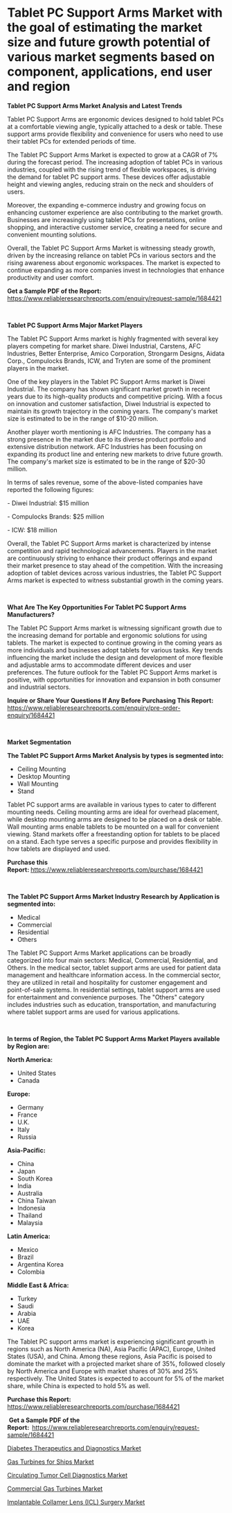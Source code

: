 <p><h1>Tablet PC Support Arms Market with the goal of estimating the market size and future growth potential of various market segments based on component, applications, end user and region</h1></p><p><strong>Tablet PC Support Arms Market Analysis and Latest Trends</strong></p>
<p><p>Tablet PC Support Arms are ergonomic devices designed to hold tablet PCs at a comfortable viewing angle, typically attached to a desk or table. These support arms provide flexibility and convenience for users who need to use their tablet PCs for extended periods of time.</p><p>The Tablet PC Support Arms Market is expected to grow at a CAGR of 7% during the forecast period. The increasing adoption of tablet PCs in various industries, coupled with the rising trend of flexible workspaces, is driving the demand for tablet PC support arms. These devices offer adjustable height and viewing angles, reducing strain on the neck and shoulders of users.</p><p>Moreover, the expanding e-commerce industry and growing focus on enhancing customer experience are also contributing to the market growth. Businesses are increasingly using tablet PCs for presentations, online shopping, and interactive customer service, creating a need for secure and convenient mounting solutions.</p><p>Overall, the Tablet PC Support Arms Market is witnessing steady growth, driven by the increasing reliance on tablet PCs in various sectors and the rising awareness about ergonomic workspaces. The market is expected to continue expanding as more companies invest in technologies that enhance productivity and user comfort.</p></p>
<p><strong>Get a Sample PDF of the Report:&nbsp;</strong> <a href="https://www.reliableresearchreports.com/enquiry/request-sample/1684421">https://www.reliableresearchreports.com/enquiry/request-sample/1684421</a></p>
<p>&nbsp;</p>
<p><strong>Tablet PC Support Arms Major Market Players</strong></p>
<p><p>The Tablet PC Support Arms market is highly fragmented with several key players competing for market share. Diwei Industrial, Carstens, AFC Industries, Better Enterprise, Amico Corporation, Strongarm Designs, Aidata Corp., Compulocks Brands, ICW, and Tryten are some of the prominent players in the market.</p><p>One of the key players in the Tablet PC Support Arms market is Diwei Industrial. The company has shown significant market growth in recent years due to its high-quality products and competitive pricing. With a focus on innovation and customer satisfaction, Diwei Industrial is expected to maintain its growth trajectory in the coming years. The company's market size is estimated to be in the range of $10-20 million.</p><p>Another player worth mentioning is AFC Industries. The company has a strong presence in the market due to its diverse product portfolio and extensive distribution network. AFC Industries has been focusing on expanding its product line and entering new markets to drive future growth. The company's market size is estimated to be in the range of $20-30 million.</p><p>In terms of sales revenue, some of the above-listed companies have reported the following figures:</p><p>- Diwei Industrial: $15 million</p><p>- Compulocks Brands: $25 million</p><p>- ICW: $18 million</p><p>Overall, the Tablet PC Support Arms market is characterized by intense competition and rapid technological advancements. Players in the market are continuously striving to enhance their product offerings and expand their market presence to stay ahead of the competition. With the increasing adoption of tablet devices across various industries, the Tablet PC Support Arms market is expected to witness substantial growth in the coming years.</p></p>
<p>&nbsp;</p>
<p><strong>What Are The Key Opportunities For Tablet PC Support Arms Manufacturers?</strong></p>
<p><p>The Tablet PC Support Arms market is witnessing significant growth due to the increasing demand for portable and ergonomic solutions for using tablets. The market is expected to continue growing in the coming years as more individuals and businesses adopt tablets for various tasks. Key trends influencing the market include the design and development of more flexible and adjustable arms to accommodate different devices and user preferences. The future outlook for the Tablet PC Support Arms market is positive, with opportunities for innovation and expansion in both consumer and industrial sectors.</p></p>
<p><strong>Inquire or Share Your Questions If Any Before Purchasing This Report:</strong> <a href="https://www.reliableresearchreports.com/enquiry/pre-order-enquiry/1684421">https://www.reliableresearchreports.com/enquiry/pre-order-enquiry/1684421</a></p>
<p>&nbsp;</p>
<p><strong>Market Segmentation</strong></p>
<p><strong>The Tablet PC Support Arms Market Analysis by types is segmented into:</strong></p>
<p><ul><li>Ceiling Mounting</li><li>Desktop Mounting</li><li>Wall Mounting</li><li>Stand</li></ul></p>
<p><p>Tablet PC support arms are available in various types to cater to different mounting needs. Ceiling mounting arms are ideal for overhead placement, while desktop mounting arms are designed to be placed on a desk or table. Wall mounting arms enable tablets to be mounted on a wall for convenient viewing. Stand markets offer a freestanding option for tablets to be placed on a stand. Each type serves a specific purpose and provides flexibility in how tablets are displayed and used.</p></p>
<p><strong>Purchase this Report:&nbsp;</strong><a href="https://www.reliableresearchreports.com/purchase/1684421">https://www.reliableresearchreports.com/purchase/1684421</a></p>
<p>&nbsp;</p>
<p><strong>The Tablet PC Support Arms Market Industry Research by Application is segmented into:</strong></p>
<p><ul><li>Medical</li><li>Commercial</li><li>Residential</li><li>Others</li></ul></p>
<p><p>The Tablet PC Support Arms Market applications can be broadly categorized into four main sectors: Medical, Commercial, Residential, and Others. In the medical sector, tablet support arms are used for patient data management and healthcare information access. In the commercial sector, they are utilized in retail and hospitality for customer engagement and point-of-sale systems. In residential settings, tablet support arms are used for entertainment and convenience purposes. The "Others" category includes industries such as education, transportation, and manufacturing where tablet support arms are used for various applications.</p></p>
<p>&nbsp;</p>
<p><strong>In terms of Region, the Tablet PC Support Arms Market Players available by Region are:</strong></p>
<p>
    <p> <strong> North America: </strong>
        <ul>
            <li>United States</li>
            <li>Canada</li>
        </ul>
        </p> 
    <p> <strong> Europe: </strong>
        <ul>
            <li>Germany</li>
            <li>France</li>
            <li>U.K.</li>
            <li>Italy</li>
            <li>Russia</li>
        </ul>
        </p> 
    <p> <strong> Asia-Pacific: </strong>
        <ul>
            <li>China</li>
            <li>Japan</li>
            <li>South Korea</li>
            <li>India</li>
            <li>Australia</li>
            <li>China Taiwan</li>
            <li>Indonesia</li>
            <li>Thailand</li>
            <li>Malaysia</li>
        </ul>
        </p> 
    <p> <strong> Latin America: </strong>
        <ul>
            <li>Mexico</li>
            <li>Brazil</li>
            <li>Argentina Korea</li>
            <li>Colombia</li>
        </ul>
        </p> 
    <p> <strong> Middle East & Africa: </strong>
        <ul>
            <li>Turkey</li>
            <li>Saudi</li>
            <li>Arabia</li>
            <li>UAE</li>
            <li>Korea</li>
        </ul>
    </p>
    </p>
<p><p>The Tablet PC support arms market is experiencing significant growth in regions such as North America (NA), Asia Pacific (APAC), Europe, United States (USA), and China. Among these regions, Asia Pacific is poised to dominate the market with a projected market share of 35%, followed closely by North America and Europe with market shares of 30% and 25% respectively. The United States is expected to account for 5% of the market share, while China is expected to hold 5% as well.</p></p>
<p><strong>Purchase this Report: </strong><a href="https://www.reliableresearchreports.com/purchase/1684421">https://www.reliableresearchreports.com/purchase/1684421</a></p>
<p>&nbsp;<strong>Get a Sample PDF of the Report:&nbsp;&nbsp;</strong><a href="https://www.reliableresearchreports.com/enquiry/request-sample/1684421">https://www.reliableresearchreports.com/enquiry/request-sample/1684421</a></p>
<p><strong></strong></p>
<p><p><a href="https://medium.com/@effiemills56867/diabetes-therapeutics-and-diagnostics-market-analysis-its-cagr-market-segmentation-and-global-c3fdd1f28247">Diabetes Therapeutics and Diagnostics Market</a></p><p><a href="https://medium.com/@shirleysullivan73/gas-turbines-for-ships-market-report-reveals-the-latest-trends-and-growth-opportunities-of-this-63a1cb1afd2f">Gas Turbines for Ships Market</a></p><p><a href="https://medium.com/@effiemills56867/circulating-tumor-cell-diagnostics-market-size-cagr-trends-2024-2030-6a9d9a84e2e2">Circulating Tumor Cell Diagnostics Market</a></p><p><a href="https://medium.com/@shirleysullivan73/commercial-gas-turbines-market-insights-into-market-cagr-market-trends-and-growth-strategies-5e6f91dcd742">Commercial Gas Turbines Market</a></p><p><a href="https://medium.com/@effiemills56867/implantable-collamer-lens-icl-surgery-market-analysis-its-cagr-market-segmentation-and-global-ef13bbec1016">Implantable Collamer Lens (ICL) Surgery Market</a></p></p>